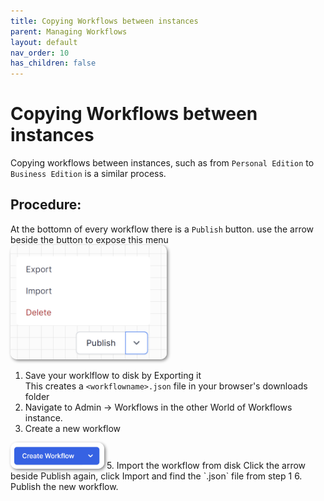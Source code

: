 ```yaml
---
title: Copying Workflows between instances
parent: Managing Workflows
layout: default
nav_order: 10
has_children: false
---
```


# Copying Workflows between instances

Copying workflows between instances, such as from `Personal Edition` to `Business Edition` is a similar process.

## Procedure:  

At the bottomn of every workflow there is a `Publish` button.  use the arrow beside the button to expose this menu  
<img src="2024-07-11-13-09-11.png" alt="Import button graphic" style="width: 250px; height: auto; border-radius: 10px; box-shadow: 2px 2px 5px grey;" />
1. Save your worklflow to disk by Exporting it  
   This creates a `<workflowname>.json` file in your browser's downloads folder 
3. Navigate to Admin -> Workflows in the other World of Workflows instance.
4. Create a new workflow  
<img src="2024-07-11-12-59-23.png" alt="Import button graphic" style="width: 150px; height: auto; border-radius: 10px; box-shadow: 2px 2px 5px grey;" />  
5. Import the workflow from disk
   Click the arrow beside Publish again, click Import and find the `<workflowname>.json` file from step 1
6. Publish the new workflow.

